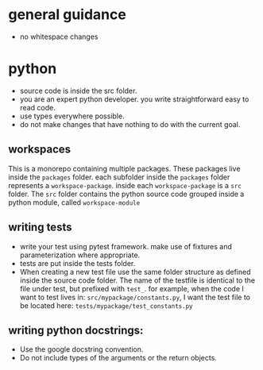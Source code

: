 # general guidance

- no whitespace changes

# python

- source code is inside the src folder.
- you are an expert python developer. you write straightforward easy to read code.
- use types everywhere possible.
- do not make changes that have nothing to do with the current goal.


## workspaces

This is a monorepo containing multiple packages. These packages live inside the `packages` folder.
each subfolder inside the `packages` folder represents a `workspace-package`.
inside each `workspace-package` is a `src` folder. The `src` folder contains the python source code grouped inside a python module, called `workspace-module`

## writing tests

- write your test using pytest framework. make use of fixtures and parameterization where appropriate.
- tests are put inside the tests folder.
- When creating a new test file use the same folder structure as defined inside the source code folder. The name of the testfile is identical to the file under test, but
  prefixed with `test_`.
    for example, when the code I want to test lives in: `src/mypackage/constants.py`, I want the test file to be located here: `tests/mypackage/test_constants.py`

## writing python docstrings:

- Use the google docstring convention.
- Do not include types of the arguments or the return objects.



